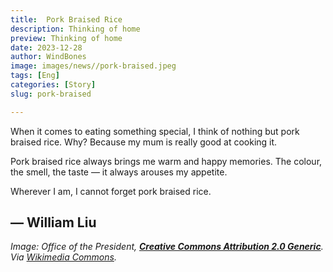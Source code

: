 ```yaml
---
title:  Pork Braised Rice
description: Thinking of home
preview: Thinking of home
date: 2023-12-28  
author: WindBones
image: images/news//pork-braised.jpeg
tags: [Eng]
categories: [Story]
slug: pork-braised

---
```

When it comes to eating something special, I think of nothing but pork braised rice. Why? Because my mum is really good at cooking it.

Pork braised rice always brings me warm and happy memories. The colour, the smell, the taste — it always arouses my appetite.

Wherever I am, I cannot forget pork braised rice.

**— William Liu**
---

*Image: Office of the President, [**Creative Commons Attribution 2.0 Generic**](https://creativecommons.org/licenses/by/2.0/deed.en). Via [Wikimedia Commons](https://upload.wikimedia.org/wikipedia/commons/thumb/9/9f/12.17_總統邀請國人加入豬瘟防疫大作戰_(44543856860).jpg/1024px-12.17_總統邀請國人加入豬瘟防疫大作戰_(44543856860).jpg).*